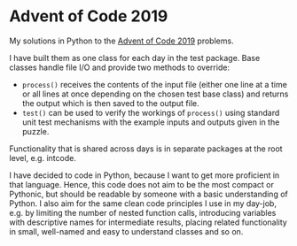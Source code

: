 # Advent of Code 2019

My solutions in Python to the [Advent of Code 2019](https://adventofcode.com/2019) problems.

I have built them as one class for each day in the test package. Base classes handle file I/O and provide two methods to override:
* `process()` receives the contents of the input file (either one line at a time or all lines at once depending on the chosen test base class) and returns the output which is then saved to the output file.
* `test()` can be used to verify the workings of `process()` using standard unit test mechanisms with the example inputs and outputs given in the puzzle.

Functionality that is shared across days is in separate packages at the root level, e.g. intcode.

I have decided to code in Python, because I want to get more proficient in that language. Hence, this code does not aim to be the most compact or Pythonic, but should be readable by someone with a basic understanding of Python. I also aim for the same clean code principles I use in my day-job, e.g. by limiting the number of nested function calls, introducing variables with descriptive names for intermediate results, placing related functionality in small, well-named and easy to understand classes and so on.  
